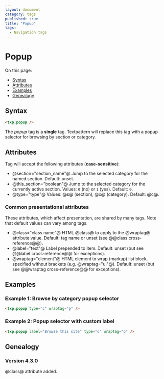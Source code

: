 ```yaml
---
layout: document
category: tags
published: true
title: "Popup"
tags:
  - Navigation tags
---
```


# Popup

On this page:

* [Syntax](#user-content-syntax)
* [Attributes](#user-content-attributes)
* [Examples](#user-content-examples)
* [Genealogy](#user-content-genealogy)

## Syntax

```html
<txp:popup />
```

The *popup* tag is a __single__ tag. Textpattern will replace this tag with a popup selector for browsing by section or category.

## Attributes

Tag will accept the following attributes (**case-sensitive**):

* @section="section_name"@
Jump to the selected category for the named section.
Default: unset.
* @this_section="boolean"@
Jump to the selected category for the currently active section.
Values: `0` (no) or `1` (yes).
Default: `0`.
* @type="type"@
Values: @s@ (section), @c@ (category).
Default: @c@.

### Common presentational attributes

These attributes, which affect presentation, are shared by many tags. Note that default values can vary among tags.

* @class="class name"@
HTML @class@ to apply to the @wraptag@ attribute value.
Default: tag name or unset (see @@class cross-reference@@).
* @label="text"@
Label prepended to item.
Default: unset (but see @@label cross-reference@@ for exceptions).
* @wraptag="element"@
HTML element to wrap (markup) list block, specified without brackets (e.g. @wraptag="ul"@).
Default: unset (but see @@wraptag cross-reference@@ for exceptions).

## Examples

### Example 1: Browse by category popup selector

```html
<txp:popup type="c" wraptag="p" />
```

### Example 2: Popup selector with custom label

```html
<txp:popup label="Browse this site" type="c" wraptag="p" />
```

## Genealogy

### Version 4.3.0

@class@ attribute added.

